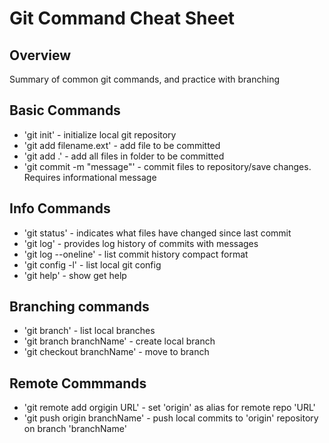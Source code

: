 # Git Command Cheat Sheet

## Overview

Summary of common git commands, and practice with branching

## Basic Commands
* 'git init' - initialize local git repository
* 'git add filename.ext' - add file to be committed
* 'git add .' - add all files in folder to be committed
* 'git commit -m "message"' - commit files to repository/save changes. Requires informational message


## Info Commands
* 'git status' - indicates what files have changed since last commit
* 'git log' - provides log history of commits with messages
* 'git log --oneline' - list commit history compact format
* 'git config -l' - list local git config
* 'git help' - show get help

## Branching commands
* 'git branch' - list local branches
* 'git branch branchName' - create local branch
* 'git checkout branchName' - move to branch

## Remote Commmands
* 'git remote add orgigin URL' - set 'origin' as alias for remote repo 'URL'
* 'git push origin branchName' - push local commits to 'origin' repository on branch 'branchName'